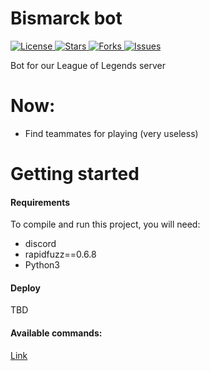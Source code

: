 # Bismarck bot

<a href="https://github.com/AnyKeyShik/MikoIino/blob/master/LICENSE">
<img src ="https://img.shields.io/github/license/AnyKeyShik/MikoIino.svg"  alt="License"/>
</a>
<a href="https://github.com/AnyKeyShik/MikoIino/stargazers">
<img src ="https://img.shields.io/github/stars/AnyKeyShik/MikoIino.svg"  alt="Stars"/>
</a>
<a href="https://github.com/AnyKeyShik/MikoIino/network">
<img src ="https://img.shields.io/github/forks/AnyKeyShik/MikoIino.svg"  alt="Forks"/>
</a>
<a href="https://github.com/AnyKeyShik/MikoIino/issues">
<img src ="https://img.shields.io/github/issues/AnyKeyShik/MikoIino.svg"  alt="Issues"/>
</a>

Bot for our League of Legends server

# Now:
* Find teammates for playing (very useless)

# Getting started

#### Requirements

To compile and run this project, you will need:
* discord
* rapidfuzz==0.6.8
* Python3

#### Deploy

TBD

#### Available commands:
[Link](Commands.md)